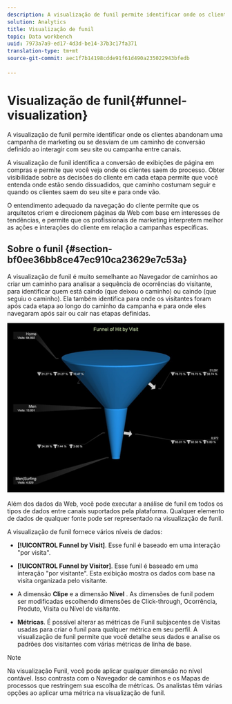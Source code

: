 ```yaml
---
description: A visualização de funil permite identificar onde os clientes abandonam uma campanha de marketing ou se desviam de um caminho de conversão definido ao interagir com seu site ou campanha entre canais.
solution: Analytics
title: Visualização de funil
topic: Data workbench
uuid: 7973a7a9-ed17-4d3d-be14-37b3c17fa371
translation-type: tm+mt
source-git-commit: aec1f7b14198cdde91f61d490a235022943bfedb

---
```



# Visualização de funil{#funnel-visualization}

A visualização de funil permite identificar onde os clientes abandonam uma campanha de marketing ou se desviam de um caminho de conversão definido ao interagir com seu site ou campanha entre canais.

A visualização de funil identifica a conversão de exibições de página em compras e permite que você veja onde os clientes saem do processo. Obter visibilidade sobre as decisões do cliente em cada etapa permite que você entenda onde estão sendo dissuadidos, que caminho costumam seguir e quando os clientes saem do seu site e para onde vão.

O entendimento adequado da navegação do cliente permite que os arquitetos criem e direcionem páginas da Web com base em interesses de tendências, e permite que os profissionais de marketing interpretem melhor as ações e interações do cliente em relação a campanhas específicas.

## Sobre o funil {#section-bf0ee36bb8ce47ec910ca23629e7c53a}

A visualização de funil é muito semelhante ao Navegador de caminhos ao criar um caminho para analisar a sequência de ocorrências do visitante, para identificar quem está caindo (que deixou o caminho) ou caindo (que seguiu o caminho). Ela também identifica para onde os visitantes foram após cada etapa ao longo do caminho da campanha e para onde eles navegaram após sair ou cair nas etapas definidas.

![](assets/funnel_visualization_capture_min.png)

Além dos dados da Web, você pode executar a análise de funil em todos os tipos de dados entre canais suportados pela plataforma. Qualquer elemento de dados de qualquer fonte pode ser representado na visualização de funil.

A visualização de funil fornece vários níveis de dados:

* **[!UICONTROL Funnel by Visit]**. Esse funil é baseado em uma interação &quot;por visita&quot;.
* **[!UICONTROL Funnel by Visitor]**. Esse funil é baseado em uma interação &quot;por visitante&quot;. Esta exibição mostra os dados com base na visita organizada pelo visitante.
* A dimensão **Clipe** e a dimensão **Nível** . As dimensões de funil podem ser modificadas escolhendo dimensões de Click-through, Ocorrência, Produto, Visita ou Nível de visitante.

* **Métricas**. É possível alterar as métricas de Funil subjacentes de Visitas usadas para criar o funil para qualquer métrica em seu perfil. A visualização de funil permite que você detalhe seus dados e analise os padrões dos visitantes com várias métricas de linha de base.

>[!NOTE]
>
>Na visualização Funil, você pode aplicar qualquer dimensão no nível contável. Isso contrasta com o Navegador de caminhos e os Mapas de processos que restringem sua escolha de métricas. Os analistas têm várias opções ao aplicar uma métrica na visualização de funil.

